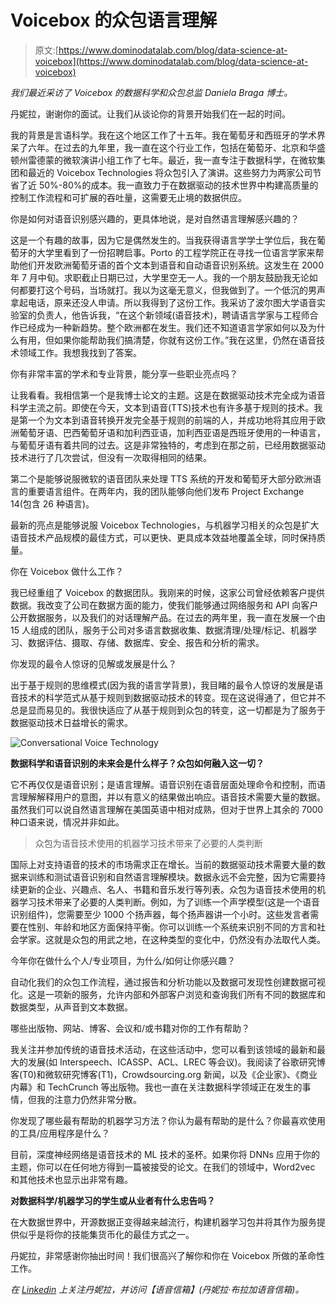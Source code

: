 # Voicebox 的众包语言理解

> 原文:[https://www.dominodatalab.com/blog/data-science-at-voicebox](https://www.dominodatalab.com/blog/data-science-at-voicebox)

*我们最近采访了 Voicebox 的数据科学和众包总监 Daniela Braga 博士。*

丹妮拉，谢谢你的面试。让我们从谈论你的背景开始我们在一起的时间。

我的背景是言语科学。我在这个地区工作了十五年。我在葡萄牙和西班牙的学术界呆了六年。在过去的九年里，我一直在这个行业工作，包括在葡萄牙、北京和华盛顿州雷德蒙的微软演讲小组工作了七年。最近，我一直专注于数据科学，在微软集团和最近的 Voicebox Technologies 将众包引入了演讲。这些努力为两家公司节省了近 50%-80%的成本。我一直致力于在数据驱动的技术世界中构建高质量的控制工作流程和可扩展的吞吐量，这需要无止境的数据供应。

你是如何对语音识别感兴趣的，更具体地说，是对自然语言理解感兴趣的？

这是一个有趣的故事，因为它是偶然发生的。当我获得语言学学士学位后，我在葡萄牙的大学里看到了一份招聘启事。Porto 的工程学院正在寻找一位语言学家来帮助他们开发欧洲葡萄牙语的首个文本到语音和自动语音识别系统。这发生在 2000 年 7 月中旬。求职截止日期已过，大学里空无一人。我的一个朋友鼓励我无论如何都要打这个号码，当场就打。我以为这毫无意义，但我做到了。一个低沉的男声拿起电话，原来还没人申请。所以我得到了这份工作。我采访了波尔图大学语音实验室的负责人，他告诉我，“在这个新领域(语音技术)，聘请语言学家与工程师合作已经成为一种新趋势。整个欧洲都在发生。我们还不知道语言学家如何以及为什么有用，但如果你能帮助我们搞清楚，你就有这份工作。”我在这里，仍然在语音技术领域工作。我想我找到了答案。

你有非常丰富的学术和专业背景，能分享一些职业亮点吗？

让我看看。我相信第一个是我博士论文的主题。这是在数据驱动技术完全成为语音科学主流之前。即使在今天，文本到语音(TTS)技术也有许多基于规则的技术。我是第一个为文本到语音转换开发完全基于规则的前端的人，并成功地将其应用于欧洲葡萄牙语、巴西葡萄牙语和加利西亚语，加利西亚语是西班牙使用的一种语言，与葡萄牙语有着共同的过去。这是非常独特的，考虑到在那之前，已经用数据驱动技术进行了几次尝试，但没有一次取得相同的结果。

第二个是能够说服微软的语音团队来处理 TTS 系统的开发和葡萄牙大部分欧洲语言的重要语言组件。在两年内，我的团队能够向他们发布 Project Exchange 14(包含 26 种语言)。

最新的亮点是能够说服 Voicebox Technologies，与机器学习相关的众包是扩大语音技术产品规模的最佳方式，可以更快、更具成本效益地覆盖全球，同时保持质量。

你在 Voicebox 做什么工作？

我已经重组了 Voicebox 的数据团队。我刚来的时候，这家公司曾经依赖客户提供数据。我改变了公司在数据方面的能力，使我们能够通过网络服务和 API 向客户公开数据服务，以及我们的对话理解产品。在过去的两年里，我一直在发展一个由 15 人组成的团队，服务于公司对多语言数据收集、数据清理/处理/标记、机器学习、数据评估、摄取、存储、数据库、安全、报告和分析的需求。

你发现的最令人惊讶的见解或发展是什么？

出于基于规则的思维模式(因为我的语言学背景)，我目睹的最令人惊讶的发展是语音技术的科学范式从基于规则到数据驱动技术的转变。现在这说得通了，但它并不总是显而易见的。我很快适应了从基于规则到众包的转变，这一切都是为了服务于数据驱动技术日益增长的需求。

![Conversational Voice Technology](../Images/53adc54050f7b0562f01ed45e951ebea.png)

**数据科学和语音识别的未来会是什么样子？众包如何融入这一切？**

它不再仅仅是语音识别；是语言理解。语音识别在语音层面处理命令和控制，而语言理解解释用户的意图，并以有意义的结果做出响应。语音技术需要大量的数据。虽然我们可以说自然语言理解在美国英语中相对成熟，但对于世界上其余的 7000 种口语来说，情况并非如此。

> 众包为语音技术使用的机器学习技术带来了必要的人类判断

国际上对支持语音的技术的市场需求正在增长。当前的数据驱动技术需要大量的数据来训练和测试语音识别和自然语言理解模块。数据永远不会完整，因为它需要持续更新的企业、兴趣点、名人、书籍和音乐发行等列表。众包为语音技术使用的机器学习技术带来了必要的人类判断。例如，为了训练一个声学模型(这是一个语音识别组件)，您需要至少 1000 个扬声器，每个扬声器讲一个小时。这些发言者需要在性别、年龄和地区方面保持平衡。你可以训练一个系统来识别不同的方言和社会学家。这就是众包的用武之地，在这种类型的变化中，仍然没有办法取代人类。

今年你在做什么个人/专业项目，为什么/如何让你感兴趣？

自动化我们的众包工作流程，通过报告和分析功能以及数据可发现性创建数据可视化。这是一项新的服务，允许内部和外部客户浏览和查询我们所有不同的数据库和数据类型，从声音到文本数据。

哪些出版物、网站、博客、会议和/或书籍对你的工作有帮助？

我关注并参加传统的语音技术活动，在这些活动中，您可以看到该领域的最新和最大的发展(如 Interspeech、ICASSP、ACL、LREC 等会议)。我阅读了谷歌研究博客(T0)和微软研究博客(T1)，Crowdsourcing.org 新闻，以及《企业家》、《商业内幕》和 TechCrunch 等出版物。我也一直在关注数据科学领域正在发生的事情，但我的注意力仍然非常分散。

你发现了哪些最有帮助的机器学习方法？你认为最有帮助的是什么？你最喜欢使用的工具/应用程序是什么？

目前，深度神经网络是语音技术的 ML 技术的圣杯。如果你将 DNNs 应用于你的主题，你可以在任何地方得到一篇被接受的论文。在我们的领域中，Word2vec 和其他技术也显示出非常有趣。

**对数据科学/机器学习的学生或从业者有什么忠告吗？**

在大数据世界中，开源数据正变得越来越流行，构建机器学习包并将其作为服务提供似乎是将你的技能集货币化的最佳方式之一。

丹妮拉，非常感谢你抽出时间！我们很高兴了解你和你在 Voicebox 所做的革命性工作。

*在 [Linkedin](https://www.linkedin.com/in/daniela-braga-b68570a) 上关注丹妮拉，并访问【语音信箱】(丹妮拉·布拉加语音信箱)。*